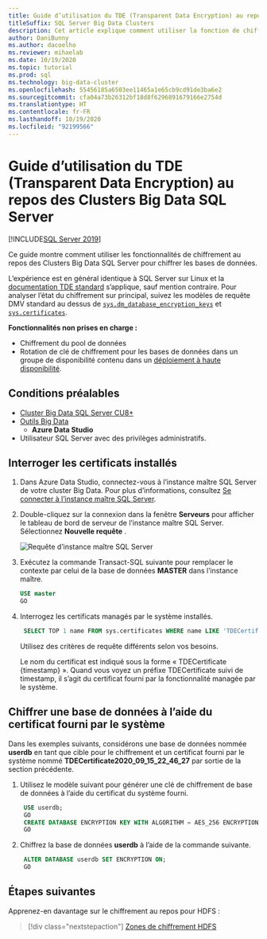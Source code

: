 ```yaml
---
title: Guide d’utilisation du TDE (Transparent Data Encryption) au repos des Clusters Big Data SQL Server
titleSuffix: SQL Server Big Data Clusters
description: Cet article explique comment utiliser la fonction de chiffrement TDE SQL Server au repos du BDC
author: DaniBunny
ms.author: dacoelho
ms.reviewer: mihaelab
ms.date: 10/19/2020
ms.topic: tutorial
ms.prod: sql
ms.technology: big-data-cluster
ms.openlocfilehash: 55456185a6503ee11465a1e65cb9cd91de3ba6e2
ms.sourcegitcommit: cfa04a73b26312bf18d8f6296891679166e2754d
ms.translationtype: HT
ms.contentlocale: fr-FR
ms.lasthandoff: 10/19/2020
ms.locfileid: "92199566"
---
```

# <a name="sql-server-big-data-clusters-transparent-data-encryption-tde-at-rest-usage-guide"></a>Guide d’utilisation du TDE (Transparent Data Encryption) au repos des Clusters Big Data SQL Server

[!INCLUDE[SQL Server 2019](../includes/applies-to-version/sqlserver2019.md)]

Ce guide montre comment utiliser les fonctionnalités de chiffrement au repos des Clusters Big Data SQL Server pour chiffrer les bases de données.

L’expérience est en général identique à SQL Server sur Linux et la [documentation TDE standard](../relational-databases/security/encryption/transparent-data-encryption.md) s’applique, sauf mention contraire. Pour analyser l’état du chiffrement sur principal, suivez les modèles de requête DMV standard au dessus de [`sys.dm_database_encryption_keys`](../relational-databases/system-dynamic-management-views/sys-dm-database-encryption-keys-transact-sql.md) et [`sys.certificates`](../relational-databases/system-catalog-views/sys-certificates-transact-sql.md).

__Fonctionnalités non prises en charge :__
* Chiffrement du pool de données
* Rotation de clé de chiffrement pour les bases de données dans un groupe de disponibilité contenu dans un [déploiement à haute disponibilité](deployment-high-availability.md).


## <a name="prerequisites"></a><a id="prereqs"></a> Conditions préalables

- [Cluster Big Data SQL Server CU8+](release-notes-big-data-cluster.md)
- [Outils Big Data](deploy-big-data-tools.md)
   - **Azure Data Studio**
- Utilisateur SQL Server avec des privilèges administratifs.

## <a name="query-the-installed-certificates"></a>Interroger les certificats installés

1. Dans Azure Data Studio, connectez-vous à l’instance maître SQL Server de votre cluster Big Data. Pour plus d’informations, consultez [Se connecter à l’instance maître SQL Server](connect-to-big-data-cluster.md#master).

1. Double-cliquez sur la connexion dans la fenêtre **Serveurs** pour afficher le tableau de bord de serveur de l’instance maître SQL Server. Sélectionnez **Nouvelle requête** .

   ![Requête d’instance maître SQL Server](./media/tutorial-data-pool-ingest-sql/sql-server-master-instance-query.png)

1. Exécutez la commande Transact-SQL suivante pour remplacer le contexte par celui de la base de données **MASTER** dans l’instance maître.

   ```sql
   USE master
   GO
   ```

1. Interrogez les certificats managés par le système installés. 

   ```sql
    SELECT TOP 1 name FROM sys.certificates WHERE name LIKE 'TDECertificate%' ORDER BY name DESC
   ```

    Utilisez des critères de requête différents selon vos besoins.

    Le nom du certificat est indiqué sous la forme « TDECertificate {timestamp} ». Quand vous voyez un préfixe TDECertificate suivi de timestamp, il s’agit du certificat fourni par la fonctionnalité managée par le système.

## <a name="encrypt-a-database-using-the-system-provided-certificate"></a>Chiffrer une base de données à l’aide du certificat fourni par le système

Dans les exemples suivants, considérons une base de données nommée __userdb__ en tant que cible pour le chiffrement et un certificat fourni par le système nommé __TDECertificate2020_09_15_22_46_27__ par sortie de la section précédente.

1. Utilisez le modèle suivant pour générer une clé de chiffrement de base de données à l’aide du certificat du système fourni.

   ```sql
    USE userdb; 
    GO
    CREATE DATABASE ENCRYPTION KEY WITH ALGORITHM = AES_256 ENCRYPTION BY SERVER CERTIFICATE TDECertificate2020_09_15_22_46_27;
    GO
   ```

1. Chiffrez la base de données __userdb__ à l’aide de la commande suivante.

   ```sql
    ALTER DATABASE userdb SET ENCRYPTION ON;
    GO
   ```

## <a name="next-steps"></a>Étapes suivantes

Apprenez-en davantage sur le chiffrement au repos pour HDFS :
> [!div class="nextstepaction"]
> [Zones de chiffrement HDFS](encryption-at-rest-hdfs-encryption-zones.md)
